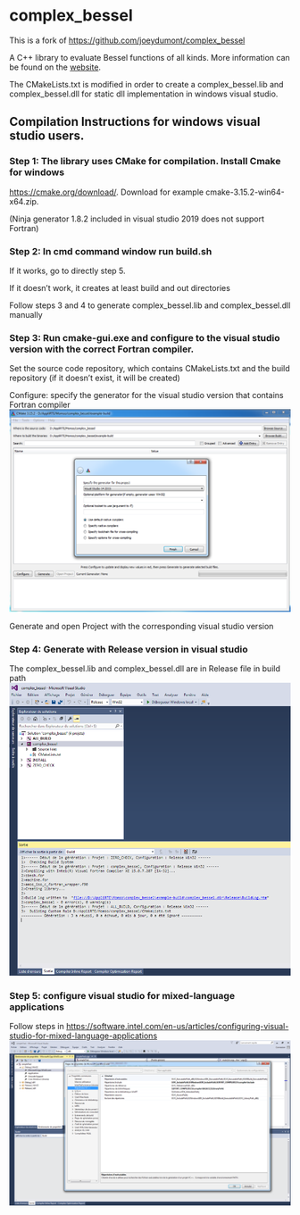 complex_bessel
==============

This is a fork of https://github.com/joeydumont/complex_bessel

A C++ library to evaluate Bessel functions of all kinds. More information can 
be found on the [website](http://valandil.github.io/complex_bessel).

The CMakeLists.txt is modified in order to create a complex_bessel.lib and complex_bessel.dll for static dll implementation in windows visual studio.

## Compilation Instructions for windows visual studio users. 

### Step 1: The library uses CMake for compilation. Install Cmake for windows

https://cmake.org/download/. Download for example cmake-3.15.2-win64-x64.zip.

(Ninja generator 1.8.2 included in visual studio 2019 does not support Fortran)

### Step 2: In cmd command window run build.sh 

If it works, go to directly step 5.

If it doesn’t work, it creates at least build and out directories

Follow steps 3 and 4 to generate complex_bessel.lib and complex_bessel.dll manually 

### Step 3: Run cmake-gui.exe and configure to the visual studio version with the correct Fortran compiler. 

Set the source code repository, which contains CMakeLists.txt and the build repository (if it doesn’t exist, it will be created)

Configure: specify the generator for the visual studio version that contains Fortran compiler
![Cmake_configure](/tests/cmake_configure.png)

Generate and open Project with the corresponding visual studio version

### Step 4:	Generate with Release version in visual studio
The complex_bessel.lib and complex_bessel.dll are in Release file in build path
![compile-fortran](/tests/compile-fortran.png)

### Step 5:	configure visual studio for mixed-language applications

Follow steps in https://software.intel.com/en-us/articles/configuring-visual-studio-for-mixed-language-applications 
![configure_vs](/tests/configure_vs.png)

